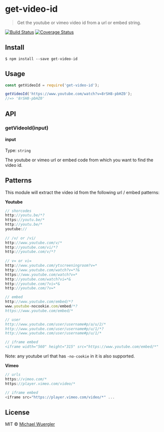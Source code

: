# get-video-id 

> Get the youtube or vimeo video id from a url or embed string.

[![Build Status](https://travis-ci.org/radiovisual/get-video-id.svg?branch=master)](https://travis-ci.org/radiovisual/get-video-id) [![Coverage Status](https://coveralls.io/repos/github/radiovisual/get-video-id/badge.svg?branch=master)](https://coveralls.io/github/radiovisual/get-video-id?branch=master)

## Install

```
$ npm install --save get-video-id
```


## Usage

```js
const getVideoId = require('get-video-id');

getVideoId('https://www.youtube.com/watch?v=8rSH8-pbHZ0');
//=> '8rSH8-pbHZ0'

```


## API

### getVideoId(input)

#### input

Type: `string`

The youtube or vimeo url or embed code from which you want to find the video id.

## Patterns

This module will extract the video id from the following url / embed patterns:

**Youtube**

```js
// shorcodes
http://youtu.be/*?
https://youtu.be/*
http://youtu.be/*
youtube://
  
// /v/ or /vi/
http://www.youtube.com/v/*
http://youtube.com/vi/*?
http://youtube.com/v/*?
 
// v= or vi=
http://www.youtube.com/ytscreeningroom?v=*
http://www.youtube.com/watch?v=*?&
https://www.youtube.com/watch?v=*
http://youtube.com/watch?vi=*&
http://youtube.com/?vi=*&
http://youtube.com/?v=*

// embed
http://www.youtube.com/embed/*?
www.youtube-nocookie.com/embed/*?
https://www.youtube.com/embed/*

// user
http://www.youtube.com/user/username#p/a/u/2/*
http://www.youtube.com/user/username#p/u/1/*?
http://www.youtube.com/user/username#p/u/1/*

// iframe embed
<iframe width="560" height="315" src="https://www.youtube.com/embed/*" frameborder="0" allowfullscreen></iframe>
```

Note: any youtube url that has `-no-cookie` in it is also supported.

**Vimeo**

```js
// urls
https://vimeo.com/*
https://player.vimeo.com/video/*

// iframe embed
<iframe src="https://player.vimeo.com/video/*" ...
```

## License

MIT © [Michael Wuergler](http://numetriclabs.com)
